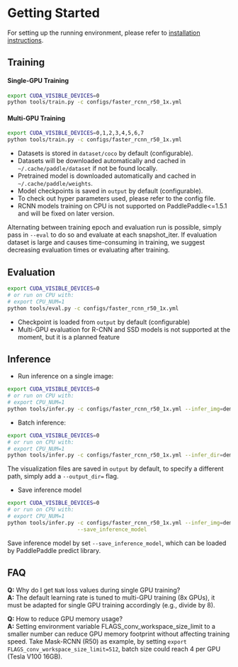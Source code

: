 # Getting Started

For setting up the running environment, please refer to [installation
instructions](INSTALL.md).


## Training


#### Single-GPU Training


```bash
export CUDA_VISIBLE_DEVICES=0
python tools/train.py -c configs/faster_rcnn_r50_1x.yml
```

#### Multi-GPU Training


```bash
export CUDA_VISIBLE_DEVICES=0,1,2,3,4,5,6,7
python tools/train.py -c configs/faster_rcnn_r50_1x.yml
```

- Datasets is stored in `dataset/coco` by default (configurable).
- Datasets will be downloaded automatically and cached in `~/.cache/paddle/dataset` if not be found locally.
- Pretrained model is downloaded automatically and cached in `~/.cache/paddle/weights`.
- Model checkpoints is saved in `output` by default (configurable).
- To check out hyper parameters used, please refer to the config file.
- RCNN models training on CPU is not supported on PaddlePaddle<=1.5.1 and will be fixed on later version.


Alternating between training epoch and evaluation run is possible, simply pass
in `--eval` to do so and evaluate at each snapshot_iter. If evaluation dataset is large and
causes time-consuming in training, we suggest decreasing evaluation times or evaluating after training.

## Evaluation


```bash
export CUDA_VISIBLE_DEVICES=0
# or run on CPU with:
# export CPU_NUM=1
python tools/eval.py -c configs/faster_rcnn_r50_1x.yml
```

- Checkpoint is loaded from `output` by default (configurable)
- Multi-GPU evaluation for R-CNN and SSD models is not supported at the
moment, but it is a planned feature


## Inference


- Run inference on a single image:

```bash
export CUDA_VISIBLE_DEVICES=0
# or run on CPU with:
# export CPU_NUM=1
python tools/infer.py -c configs/faster_rcnn_r50_1x.yml --infer_img=demo/000000570688.jpg
```

- Batch inference:

```bash
export CUDA_VISIBLE_DEVICES=0
# or run on CPU with:
# export CPU_NUM=1
python tools/infer.py -c configs/faster_rcnn_r50_1x.yml --infer_dir=demo
```

The visualization files are saved in `output` by default, to specify a different
path, simply add a `--output_dir=` flag.

- Save inference model

```bash
export CUDA_VISIBLE_DEVICES=0
# or run on CPU with:
# export CPU_NUM=1
python tools/infer.py -c configs/faster_rcnn_r50_1x.yml --infer_img=demo/000000570688.jpg \
                      --save_inference_model
```

Save inference model by set `--save_inference_model`, which can be loaded by PaddlePaddle predict library.


## FAQ

**Q:**  Why do I get `NaN` loss values during single GPU training? </br>
**A:**  The default learning rate is tuned to multi-GPU training (8x GPUs), it must
be adapted for single GPU training accordingly (e.g., divide by 8).


**Q:**  How to reduce GPU memory usage? </br>
**A:**  Setting environment variable FLAGS_conv_workspace_size_limit to a smaller
number can reduce GPU memory footprint without affecting training speed.
Take Mask-RCNN (R50) as example, by setting `export FLAGS_conv_workspace_size_limit=512`,
batch size could reach 4 per GPU (Tesla V100 16GB).
